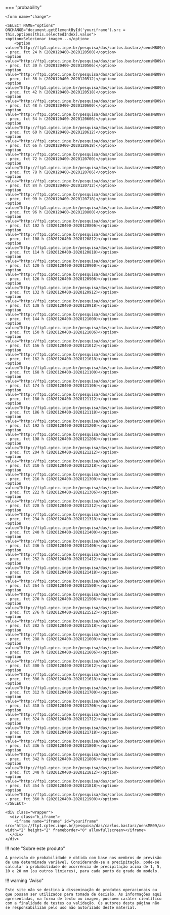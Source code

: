 

=== "probability"

    <form name="change">
    
    <SELECT NAME="options" ONCHANGE="document.getElementById('youriframe').src = this.options[this.selectedIndex].value">
    <option>Selecionar imagem...</option>
        <option value="http://ftp1.cptec.inpe.br/pesquisa/das/carlos.bastarz/oensMB09/exps/intel_egeon_m128p_p64p/prod/probability/2020120400/prec20201204002020120500.png">probability - prec, fct 24 h (2020120400-2020120500)</option>
    <option value="http://ftp1.cptec.inpe.br/pesquisa/das/carlos.bastarz/oensMB09/exps/intel_egeon_m128p_p64p/prod/probability/2020120400/prec20201204002020120506.png">probability - prec, fct 30 h (2020120400-2020120506)</option>
    <option value="http://ftp1.cptec.inpe.br/pesquisa/das/carlos.bastarz/oensMB09/exps/intel_egeon_m128p_p64p/prod/probability/2020120400/prec20201204002020120512.png">probability - prec, fct 36 h (2020120400-2020120512)</option>
    <option value="http://ftp1.cptec.inpe.br/pesquisa/das/carlos.bastarz/oensMB09/exps/intel_egeon_m128p_p64p/prod/probability/2020120400/prec20201204002020120518.png">probability - prec, fct 42 h (2020120400-2020120518)</option>
    <option value="http://ftp1.cptec.inpe.br/pesquisa/das/carlos.bastarz/oensMB09/exps/intel_egeon_m128p_p64p/prod/probability/2020120400/prec20201204002020120600.png">probability - prec, fct 48 h (2020120400-2020120600)</option>
    <option value="http://ftp1.cptec.inpe.br/pesquisa/das/carlos.bastarz/oensMB09/exps/intel_egeon_m128p_p64p/prod/probability/2020120400/prec20201204002020120606.png">probability - prec, fct 54 h (2020120400-2020120606)</option>
    <option value="http://ftp1.cptec.inpe.br/pesquisa/das/carlos.bastarz/oensMB09/exps/intel_egeon_m128p_p64p/prod/probability/2020120400/prec20201204002020120612.png">probability - prec, fct 60 h (2020120400-2020120612)</option>
    <option value="http://ftp1.cptec.inpe.br/pesquisa/das/carlos.bastarz/oensMB09/exps/intel_egeon_m128p_p64p/prod/probability/2020120400/prec20201204002020120618.png">probability - prec, fct 66 h (2020120400-2020120618)</option>
    <option value="http://ftp1.cptec.inpe.br/pesquisa/das/carlos.bastarz/oensMB09/exps/intel_egeon_m128p_p64p/prod/probability/2020120400/prec20201204002020120700.png">probability - prec, fct 72 h (2020120400-2020120700)</option>
    <option value="http://ftp1.cptec.inpe.br/pesquisa/das/carlos.bastarz/oensMB09/exps/intel_egeon_m128p_p64p/prod/probability/2020120400/prec20201204002020120706.png">probability - prec, fct 78 h (2020120400-2020120706)</option>
    <option value="http://ftp1.cptec.inpe.br/pesquisa/das/carlos.bastarz/oensMB09/exps/intel_egeon_m128p_p64p/prod/probability/2020120400/prec20201204002020120712.png">probability - prec, fct 84 h (2020120400-2020120712)</option>
    <option value="http://ftp1.cptec.inpe.br/pesquisa/das/carlos.bastarz/oensMB09/exps/intel_egeon_m128p_p64p/prod/probability/2020120400/prec20201204002020120718.png">probability - prec, fct 90 h (2020120400-2020120718)</option>
    <option value="http://ftp1.cptec.inpe.br/pesquisa/das/carlos.bastarz/oensMB09/exps/intel_egeon_m128p_p64p/prod/probability/2020120400/prec20201204002020120800.png">probability - prec, fct 96 h (2020120400-2020120800)</option>
    <option value="http://ftp1.cptec.inpe.br/pesquisa/das/carlos.bastarz/oensMB09/exps/intel_egeon_m128p_p64p/prod/probability/2020120400/prec20201204002020120806.png">probability - prec, fct 102 h (2020120400-2020120806)</option>
    <option value="http://ftp1.cptec.inpe.br/pesquisa/das/carlos.bastarz/oensMB09/exps/intel_egeon_m128p_p64p/prod/probability/2020120400/prec20201204002020120812.png">probability - prec, fct 108 h (2020120400-2020120812)</option>
    <option value="http://ftp1.cptec.inpe.br/pesquisa/das/carlos.bastarz/oensMB09/exps/intel_egeon_m128p_p64p/prod/probability/2020120400/prec20201204002020120818.png">probability - prec, fct 114 h (2020120400-2020120818)</option>
    <option value="http://ftp1.cptec.inpe.br/pesquisa/das/carlos.bastarz/oensMB09/exps/intel_egeon_m128p_p64p/prod/probability/2020120400/prec20201204002020120900.png">probability - prec, fct 120 h (2020120400-2020120900)</option>
    <option value="http://ftp1.cptec.inpe.br/pesquisa/das/carlos.bastarz/oensMB09/exps/intel_egeon_m128p_p64p/prod/probability/2020120400/prec20201204002020120906.png">probability - prec, fct 126 h (2020120400-2020120906)</option>
    <option value="http://ftp1.cptec.inpe.br/pesquisa/das/carlos.bastarz/oensMB09/exps/intel_egeon_m128p_p64p/prod/probability/2020120400/prec20201204002020120912.png">probability - prec, fct 132 h (2020120400-2020120912)</option>
    <option value="http://ftp1.cptec.inpe.br/pesquisa/das/carlos.bastarz/oensMB09/exps/intel_egeon_m128p_p64p/prod/probability/2020120400/prec20201204002020120918.png">probability - prec, fct 138 h (2020120400-2020120918)</option>
    <option value="http://ftp1.cptec.inpe.br/pesquisa/das/carlos.bastarz/oensMB09/exps/intel_egeon_m128p_p64p/prod/probability/2020120400/prec20201204002020121000.png">probability - prec, fct 144 h (2020120400-2020121000)</option>
    <option value="http://ftp1.cptec.inpe.br/pesquisa/das/carlos.bastarz/oensMB09/exps/intel_egeon_m128p_p64p/prod/probability/2020120400/prec20201204002020121006.png">probability - prec, fct 150 h (2020120400-2020121006)</option>
    <option value="http://ftp1.cptec.inpe.br/pesquisa/das/carlos.bastarz/oensMB09/exps/intel_egeon_m128p_p64p/prod/probability/2020120400/prec20201204002020121012.png">probability - prec, fct 156 h (2020120400-2020121012)</option>
    <option value="http://ftp1.cptec.inpe.br/pesquisa/das/carlos.bastarz/oensMB09/exps/intel_egeon_m128p_p64p/prod/probability/2020120400/prec20201204002020121018.png">probability - prec, fct 162 h (2020120400-2020121018)</option>
    <option value="http://ftp1.cptec.inpe.br/pesquisa/das/carlos.bastarz/oensMB09/exps/intel_egeon_m128p_p64p/prod/probability/2020120400/prec20201204002020121100.png">probability - prec, fct 168 h (2020120400-2020121100)</option>
    <option value="http://ftp1.cptec.inpe.br/pesquisa/das/carlos.bastarz/oensMB09/exps/intel_egeon_m128p_p64p/prod/probability/2020120400/prec20201204002020121106.png">probability - prec, fct 174 h (2020120400-2020121106)</option>
    <option value="http://ftp1.cptec.inpe.br/pesquisa/das/carlos.bastarz/oensMB09/exps/intel_egeon_m128p_p64p/prod/probability/2020120400/prec20201204002020121112.png">probability - prec, fct 180 h (2020120400-2020121112)</option>
    <option value="http://ftp1.cptec.inpe.br/pesquisa/das/carlos.bastarz/oensMB09/exps/intel_egeon_m128p_p64p/prod/probability/2020120400/prec20201204002020121118.png">probability - prec, fct 186 h (2020120400-2020121118)</option>
    <option value="http://ftp1.cptec.inpe.br/pesquisa/das/carlos.bastarz/oensMB09/exps/intel_egeon_m128p_p64p/prod/probability/2020120400/prec20201204002020121200.png">probability - prec, fct 192 h (2020120400-2020121200)</option>
    <option value="http://ftp1.cptec.inpe.br/pesquisa/das/carlos.bastarz/oensMB09/exps/intel_egeon_m128p_p64p/prod/probability/2020120400/prec20201204002020121206.png">probability - prec, fct 198 h (2020120400-2020121206)</option>
    <option value="http://ftp1.cptec.inpe.br/pesquisa/das/carlos.bastarz/oensMB09/exps/intel_egeon_m128p_p64p/prod/probability/2020120400/prec20201204002020121212.png">probability - prec, fct 204 h (2020120400-2020121212)</option>
    <option value="http://ftp1.cptec.inpe.br/pesquisa/das/carlos.bastarz/oensMB09/exps/intel_egeon_m128p_p64p/prod/probability/2020120400/prec20201204002020121218.png">probability - prec, fct 210 h (2020120400-2020121218)</option>
    <option value="http://ftp1.cptec.inpe.br/pesquisa/das/carlos.bastarz/oensMB09/exps/intel_egeon_m128p_p64p/prod/probability/2020120400/prec20201204002020121300.png">probability - prec, fct 216 h (2020120400-2020121300)</option>
    <option value="http://ftp1.cptec.inpe.br/pesquisa/das/carlos.bastarz/oensMB09/exps/intel_egeon_m128p_p64p/prod/probability/2020120400/prec20201204002020121306.png">probability - prec, fct 222 h (2020120400-2020121306)</option>
    <option value="http://ftp1.cptec.inpe.br/pesquisa/das/carlos.bastarz/oensMB09/exps/intel_egeon_m128p_p64p/prod/probability/2020120400/prec20201204002020121312.png">probability - prec, fct 228 h (2020120400-2020121312)</option>
    <option value="http://ftp1.cptec.inpe.br/pesquisa/das/carlos.bastarz/oensMB09/exps/intel_egeon_m128p_p64p/prod/probability/2020120400/prec20201204002020121318.png">probability - prec, fct 234 h (2020120400-2020121318)</option>
    <option value="http://ftp1.cptec.inpe.br/pesquisa/das/carlos.bastarz/oensMB09/exps/intel_egeon_m128p_p64p/prod/probability/2020120400/prec20201204002020121400.png">probability - prec, fct 240 h (2020120400-2020121400)</option>
    <option value="http://ftp1.cptec.inpe.br/pesquisa/das/carlos.bastarz/oensMB09/exps/intel_egeon_m128p_p64p/prod/probability/2020120400/prec20201204002020121406.png">probability - prec, fct 246 h (2020120400-2020121406)</option>
    <option value="http://ftp1.cptec.inpe.br/pesquisa/das/carlos.bastarz/oensMB09/exps/intel_egeon_m128p_p64p/prod/probability/2020120400/prec20201204002020121412.png">probability - prec, fct 252 h (2020120400-2020121412)</option>
    <option value="http://ftp1.cptec.inpe.br/pesquisa/das/carlos.bastarz/oensMB09/exps/intel_egeon_m128p_p64p/prod/probability/2020120400/prec20201204002020121418.png">probability - prec, fct 258 h (2020120400-2020121418)</option>
    <option value="http://ftp1.cptec.inpe.br/pesquisa/das/carlos.bastarz/oensMB09/exps/intel_egeon_m128p_p64p/prod/probability/2020120400/prec20201204002020121500.png">probability - prec, fct 264 h (2020120400-2020121500)</option>
    <option value="http://ftp1.cptec.inpe.br/pesquisa/das/carlos.bastarz/oensMB09/exps/intel_egeon_m128p_p64p/prod/probability/2020120400/prec20201204002020121506.png">probability - prec, fct 270 h (2020120400-2020121506)</option>
    <option value="http://ftp1.cptec.inpe.br/pesquisa/das/carlos.bastarz/oensMB09/exps/intel_egeon_m128p_p64p/prod/probability/2020120400/prec20201204002020121512.png">probability - prec, fct 276 h (2020120400-2020121512)</option>
    <option value="http://ftp1.cptec.inpe.br/pesquisa/das/carlos.bastarz/oensMB09/exps/intel_egeon_m128p_p64p/prod/probability/2020120400/prec20201204002020121518.png">probability - prec, fct 282 h (2020120400-2020121518)</option>
    <option value="http://ftp1.cptec.inpe.br/pesquisa/das/carlos.bastarz/oensMB09/exps/intel_egeon_m128p_p64p/prod/probability/2020120400/prec20201204002020121600.png">probability - prec, fct 288 h (2020120400-2020121600)</option>
    <option value="http://ftp1.cptec.inpe.br/pesquisa/das/carlos.bastarz/oensMB09/exps/intel_egeon_m128p_p64p/prod/probability/2020120400/prec20201204002020121606.png">probability - prec, fct 294 h (2020120400-2020121606)</option>
    <option value="http://ftp1.cptec.inpe.br/pesquisa/das/carlos.bastarz/oensMB09/exps/intel_egeon_m128p_p64p/prod/probability/2020120400/prec20201204002020121612.png">probability - prec, fct 300 h (2020120400-2020121612)</option>
    <option value="http://ftp1.cptec.inpe.br/pesquisa/das/carlos.bastarz/oensMB09/exps/intel_egeon_m128p_p64p/prod/probability/2020120400/prec20201204002020121618.png">probability - prec, fct 306 h (2020120400-2020121618)</option>
    <option value="http://ftp1.cptec.inpe.br/pesquisa/das/carlos.bastarz/oensMB09/exps/intel_egeon_m128p_p64p/prod/probability/2020120400/prec20201204002020121700.png">probability - prec, fct 312 h (2020120400-2020121700)</option>
    <option value="http://ftp1.cptec.inpe.br/pesquisa/das/carlos.bastarz/oensMB09/exps/intel_egeon_m128p_p64p/prod/probability/2020120400/prec20201204002020121706.png">probability - prec, fct 318 h (2020120400-2020121706)</option>
    <option value="http://ftp1.cptec.inpe.br/pesquisa/das/carlos.bastarz/oensMB09/exps/intel_egeon_m128p_p64p/prod/probability/2020120400/prec20201204002020121712.png">probability - prec, fct 324 h (2020120400-2020121712)</option>
    <option value="http://ftp1.cptec.inpe.br/pesquisa/das/carlos.bastarz/oensMB09/exps/intel_egeon_m128p_p64p/prod/probability/2020120400/prec20201204002020121718.png">probability - prec, fct 330 h (2020120400-2020121718)</option>
    <option value="http://ftp1.cptec.inpe.br/pesquisa/das/carlos.bastarz/oensMB09/exps/intel_egeon_m128p_p64p/prod/probability/2020120400/prec20201204002020121800.png">probability - prec, fct 336 h (2020120400-2020121800)</option>
    <option value="http://ftp1.cptec.inpe.br/pesquisa/das/carlos.bastarz/oensMB09/exps/intel_egeon_m128p_p64p/prod/probability/2020120400/prec20201204002020121806.png">probability - prec, fct 342 h (2020120400-2020121806)</option>
    <option value="http://ftp1.cptec.inpe.br/pesquisa/das/carlos.bastarz/oensMB09/exps/intel_egeon_m128p_p64p/prod/probability/2020120400/prec20201204002020121812.png">probability - prec, fct 348 h (2020120400-2020121812)</option>
    <option value="http://ftp1.cptec.inpe.br/pesquisa/das/carlos.bastarz/oensMB09/exps/intel_egeon_m128p_p64p/prod/probability/2020120400/prec20201204002020121818.png">probability - prec, fct 354 h (2020120400-2020121818)</option>
    <option value="http://ftp1.cptec.inpe.br/pesquisa/das/carlos.bastarz/oensMB09/exps/intel_egeon_m128p_p64p/prod/probability/2020120400/prec20201204002020121900.png">probability - prec, fct 360 h (2020120400-2020121900)</option>
    </SELECT>
    
    <div class="wrapper">
      <div class="h_iframe">
        <iframe name="iframe" id="youriframe" src="http://ftp1.cptec.inpe.br/pesquisa/das/carlos.bastarz/oensMB09/assets/white_bkg.png" width="2" height="2" frameborder="0" allowfullscreen></iframe>
      </div>
    </div>


!!! note "Sobre este produto"

    A previsão de probabilidade é obtida com base nos membros de previsão de uma determinada variável. Considerando-se a precipitação, pode-se calcular a probabilidade de ocorrência de precipitação acima de 1, 5, 10 e 20 mm (ou outros limiares), para cada ponto de grade do modelo.

!!! warning "Aviso"

    Este site não se destina à disseminação de produtos operacionais ou que possam ser utilizados para tomada de decisão. As informações aqui apresentadas, na forma de texto ou imagem, possuem caráter científico com a finalidade de testes ou validação. Os autores desta página não se responsabilizam pelo uso não autorizado deste material.
